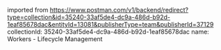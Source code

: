 imported from https://www.postman.com/v1/backend/redirect?type=collection&id=35240-33af5de4-dc9a-486d-b92d-1eaf85678dac&entityId=13081&publisherType=team&publisherId=37129
collectionId: 35240-33af5de4-dc9a-486d-b92d-1eaf85678dac
name: Workers - Lifecycle Management